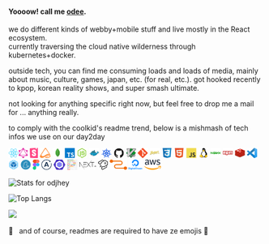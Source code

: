 #### Yoooow! call me [odee](https://odjhey.com).

we do different kinds of webby+mobile stuff and live mostly in the React ecosystem.  
currently traversing the cloud native wilderness through kubernetes+docker.

outside tech, you can find me consuming loads and loads of media, mainly about music, culture, games, japan, etc. (for real, etc.). got hooked recently to kpop, korean reality shows, and super smash ultimate.

not looking for anything specific right now, but feel free to drop me a mail for ... anything really.

to comply with the coolkid's readme trend, below is a mishmash of tech infos we use on our day2day 

<img src="https://raw.githubusercontent.com/odjhey/odjhey/master/icons/react-original.svg" height="20px"/><img src="https://raw.githubusercontent.com/odjhey/odjhey/master/icons/graphql.svg" height="20px"/> <img src="https://raw.githubusercontent.com/odjhey/odjhey/master/icons/storybook-icon.svg" height="20px"/> <img src="https://raw.githubusercontent.com/odjhey/odjhey/master/icons/mobx-state-tree-logo-gradient.png" height="20px"/> <img src="https://raw.githubusercontent.com/odjhey/odjhey/master/icons/mongodb-original.svg" height="20px"/> <img src="https://raw.githubusercontent.com/odjhey/odjhey/master/icons/typescript-original.svg" height="20px"/> <img src="https://raw.githubusercontent.com/odjhey/odjhey/master/icons/nodejs-original.svg" height="20px"/> <img src="https://raw.githubusercontent.com/odjhey/odjhey/master/icons/docker-original.svg" height="20px"/> <img src="https://raw.githubusercontent.com/odjhey/odjhey/master/icons/kubernetes.svg" height="20px"/> <img src="https://raw.githubusercontent.com/odjhey/odjhey/master/icons/github-original.svg" height="20px"/> <img src="https://raw.githubusercontent.com/odjhey/odjhey/master/icons/vim-original.svg" height="20px"/> <img src="https://raw.githubusercontent.com/odjhey/odjhey/master/icons/git-original.svg" height="20px"/> <img src="https://raw.githubusercontent.com/odjhey/odjhey/master/icons/babel-original.svg" height="20px"/> <img src="https://raw.githubusercontent.com/odjhey/odjhey/master/icons/css3-original.svg" height="20px"/> <img src="https://raw.githubusercontent.com/odjhey/odjhey/master/icons/html5-original.svg" height="20px"/> <img src="https://raw.githubusercontent.com/odjhey/odjhey/master/icons/javascript-original.svg" height="20px"/> <img src="https://raw.githubusercontent.com/odjhey/odjhey/master/icons/linux-original.svg" height="20px"/> <img src="https://raw.githubusercontent.com/odjhey/odjhey/master/icons/nginx-original.svg" height="20px"/> <img src="https://raw.githubusercontent.com/odjhey/odjhey/master/icons/npm-original-wordmark.svg" height="20px"/> <img src="https://raw.githubusercontent.com/odjhey/odjhey/master/icons/redis-original.svg" height="20px"/> <img src="https://raw.githubusercontent.com/odjhey/odjhey/master/icons/visual-studio-code.svg" height="20px"/> <img src="https://raw.githubusercontent.com/odjhey/odjhey/master/icons/webpack-original.svg" height="20px"/> <img src="https://raw.githubusercontent.com/odjhey/odjhey/master/icons/yarn-original.svg" height="20px"/> <img src="https://raw.githubusercontent.com/odjhey/odjhey/master/icons/figma.svg" height="20px"/>
<img src="https://raw.githubusercontent.com/odjhey/odjhey/master/icons/apollostack.svg" height="20px"/>
<img src="https://raw.githubusercontent.com/odjhey/odjhey/master/icons/eslint.svg" height="20px"/>
<img src="https://raw.githubusercontent.com/odjhey/odjhey/master/icons/prettier.svg" height="20px"/>
<img src="https://raw.githubusercontent.com/odjhey/odjhey/master/icons/nextjs.svg" height="20px"/>
<img src="https://raw.githubusercontent.com/odjhey/odjhey/master/icons/strapi.svg" height="20px"/>
<img src="https://raw.githubusercontent.com/odjhey/odjhey/master/icons/relay.svg" height="20px"/>
<img src="https://raw.githubusercontent.com/odjhey/odjhey/master/icons/digital-ocean.svg" height="20px"/>
<img src="https://raw.githubusercontent.com/odjhey/odjhey/master/icons/aws.svg" height="20px"/>

![Stats for odjhey](https://github-readme-stats.vercel.app/api?username=odjhey&show_icons=true&count_private=true)

![Top Langs](https://github-readme-stats.vercel.app/api/top-langs/?username=odjhey&layout=compact)

![](https://komarev.com/ghpvc/?username=odjhey&label=REFRESHERS&color=lightgrey)

🚀 &nbsp; and of course, readmes are required to have ze emojis 🤘
